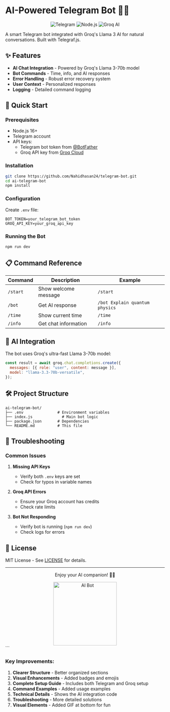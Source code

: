 # AI-Powered Telegram Bot 🤖💬

<div align="center">
  <img src="https://img.shields.io/badge/Telegram-2CA5E0?logo=telegram&logoColor=white" alt="Telegram">
  <img src="https://img.shields.io/badge/Node.js-43853D?logo=node.js&logoColor=white" alt="Node.js">
  <img src="https://img.shields.io/badge/Groq-AI-blueviolet" alt="Groq AI">
</div>

A smart Telegram bot integrated with Groq's Llama 3 AI for natural conversations. Built with Telegraf.js.

## ✨ Features

- **AI Chat Integration** - Powered by Groq's Llama 3-70b model
- **Bot Commands** - Time, info, and AI responses
- **Error Handling** - Robust error recovery system
- **User Context** - Personalized responses
- **Logging** - Detailed command logging

## 🚀 Quick Start

### Prerequisites

- Node.js 16+
- Telegram account
- API keys:
  - Telegram bot token from [@BotFather](https://t.me/BotFather)
  - Groq API key from [Groq Cloud](https://console.groq.com/)

### Installation

```bash
git clone https://github.com/Nahidhasan24/telegram-bot.git
cd ai-telegram-bot
npm install
```

### Configuration

Create `.env` file:

```env
BOT_TOKEN=your_telegram_bot_token
GROQ_API_KEY=your_groq_api_key
```

### Running the Bot

```bash
npm run dev
```

## 📋 Command Reference

| Command  | Description          | Example                        |
| -------- | -------------------- | ------------------------------ |
| `/start` | Show welcome message | `/start`                       |
| `/bot`   | Get AI response      | `/bot Explain quantum physics` |
| `/time`  | Show current time    | `/time`                        |
| `/info`  | Get chat information | `/info`                        |

## 🧠 AI Integration

The bot uses Groq's ultra-fast Llama 3-70b model:

```javascript
const result = await groq.chat.completions.create({
  messages: [{ role: "user", content: message }],
  model: "llama-3.3-70b-versatile",
});
```

## 🛠️ Project Structure

```
ai-telegram-bot/
├── .env               # Environment variables
├── index.js             # Main bot logic
├── package.json       # Dependencies
└── README.md          # This file
```

## 🐛 Troubleshooting

### Common Issues

1. **Missing API Keys**

   - Verify both `.env` keys are set
   - Check for typos in variable names

2. **Groq API Errors**

   - Ensure your Groq account has credits
   - Check rate limits

3. **Bot Not Responding**
   - Verify bot is running (`npm run dev`)
   - Check logs for errors

## 📜 License

MIT License - See [LICENSE](LICENSE) for details.

---

<div align="center">
  <p>Enjoy your AI companion! 🤖💡</p>
  <img width="200" src="https://media.giphy.com/media/v1.Y2lkPTc5MGI3NjExcDZkOW5iY3VqY2J3NnR4dGJ5Z2J6eW5qY2NtNnBqZzZ1ZzB1eSZlcD12MV9pbnRlcm5hbF9naWZfYnlfaWQmY3Q9Zw/3o7abAHdYvZdBNnGZq/giphy.gif" alt="AI Bot">
</div>
```

### Key Improvements:

1. **Clearer Structure** - Better organized sections
2. **Visual Enhancements** - Added badges and emojis
3. **Complete Setup Guide** - Includes both Telegram and Groq setup
4. **Command Examples** - Added usage examples
5. **Technical Details** - Shows the AI integration code
6. **Troubleshooting** - More detailed solutions
7. **Visual Elements** - Added GIF at bottom for fun
